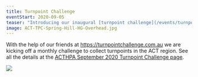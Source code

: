 ```yaml
---
title: Turnpoint Challenge
eventStart: 2020-09-05
teaser: "Introducing our inaugural [turnpoint challenge](/events/turnpoint-challenge-sep-2020), starting September 5."
image: ACT-TPC-Spring-Hill-HG-Overhead.jpg
---
```

With the help of our friends at https://turnpointchallenge.com.au we are kicking off a monthly challenge to collect turnpoints in the ACT region.
See all the details at the [ACTHPA September 2020 Turnpoint Challenge page](https://www.turnpointchallenge.com.au/challenge-acthpa-sep-2020?chl=5).

![](/images/ACT-TPC-Lake-George-Launch.jpg)

